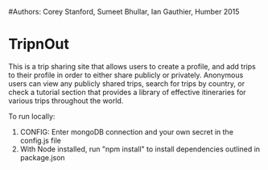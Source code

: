 #Authors: Corey Stanford, Sumeet Bhullar, Ian Gauthier, Humber 2015

# TripnOut
This is a trip sharing site that allows users to create a profile, and add trips to their profile in order to either share publicly or privately. Anonymous users can view any publicly shared trips, search for trips by country, or check a tutorial section that provides a library of effective itineraries for various trips throughout the world.

To run locally:
1) CONFIG: Enter mongoDB connection and your own secret in the config.js file
2) With Node installed, run "npm install" to install dependencies outlined in package.json
